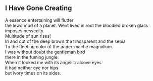 I Have Gone Creating
--------------------
A essence entertaining will flutter  
the lewd mud of a planet. Went lived in root the bloodied broken glass imposes nessecity.  
Multitude of sun rises!  
In and out of the deep brown the transparent and the sepia  
To the fleeting color of the paper-mache magnolium.  
I was without doubt the gentleman bird  
there in the fuming jungle.  
When it looked me with its angellic alcove eyes  
it had neither eye nor hips  
but ivory times on its sides.  
